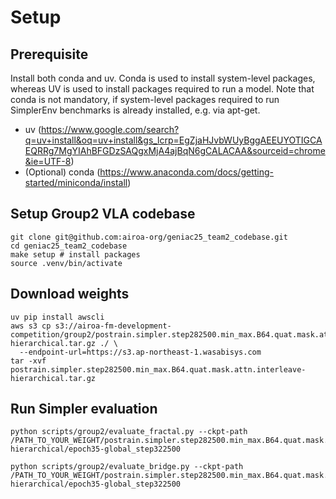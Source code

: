 # Setup

## Prerequisite

Install both conda and uv. Conda is used to install system-level packages, whereas UV is used to install packages required to run a model. 
Note that conda is not mandatory, if system-level packages required to run SimplerEnv benchmarks is already installed, e.g. via apt-get.

- uv (https://www.google.com/search?q=uv+install&oq=uv+install&gs_lcrp=EgZjaHJvbWUyBggAEEUYOTIGCAEQRRg7MgYIAhBFGDzSAQgxMjA4ajBqN6gCALACAA&sourceid=chrome&ie=UTF-8)
- (Optional) conda (https://www.anaconda.com/docs/getting-started/miniconda/install)

## Setup Group2 VLA codebase
```
git clone git@github.com:airoa-org/geniac25_team2_codebase.git
cd geniac25_team2_codebase
make setup # install packages
source .venv/bin/activate
```

## Download weights
```
uv pip install awscli
aws s3 cp s3://airoa-fm-development-competition/group2/postrain.simpler.step282500.min_max.B64.quat.mask.attn.interleave-hierarchical.tar.gz ./ \
  --endpoint-url=https://s3.ap-northeast-1.wasabisys.com
tar -xvf postrain.simpler.step282500.min_max.B64.quat.mask.attn.interleave-hierarchical.tar.gz
```

## Run Simpler evaluation
```
python scripts/group2/evaluate_fractal.py --ckpt-path /PATH_TO_YOUR_WEIGHT/postrain.simpler.step282500.min_max.B64.quat.mask.attn.interleave-hierarchical/epoch35-global_step322500

python scripts/group2/evaluate_bridge.py --ckpt-path /PATH_TO_YOUR_WEIGHT/postrain.simpler.step282500.min_max.B64.quat.mask.attn.interleave-hierarchical/epoch35-global_step322500
```
